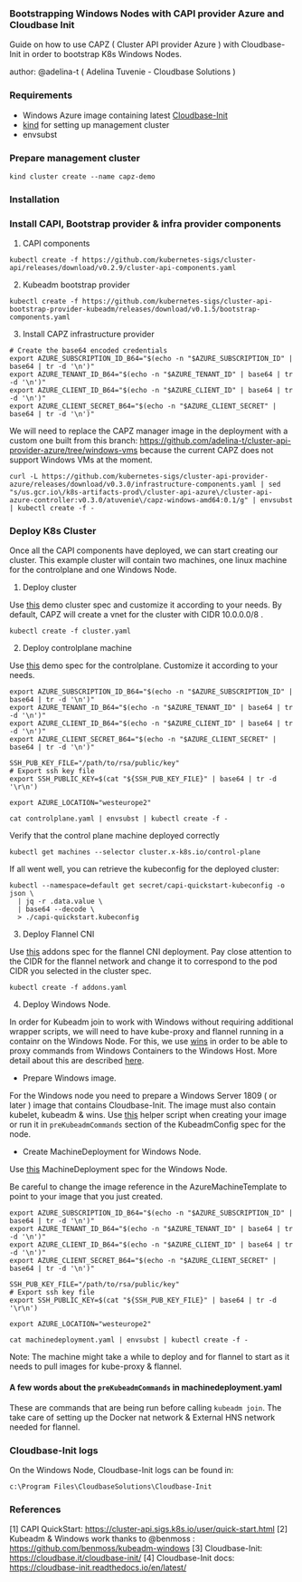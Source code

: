 ### Bootstrapping Windows Nodes with CAPI provider Azure  and Cloudbase Init

Guide on how to use CAPZ ( Cluster API provider Azure ) with Cloudbase-Init in
order to bootstrap K8s Windows Nodes.

author: @adelina-t ( Adelina Tuvenie - Cloudbase Solutions )

### Requirements

- Windows Azure image containing latest [Cloudbase-Init](https://cloudbase.it/cloudbase-init/)
- [kind](https://github.com/kubernetes-sigs/kind) for setting up management cluster
- envsubst

### Prepare management cluster

```
kind cluster create --name capz-demo
```

### Installation

### Install CAPI, Bootstrap provider & infra provider components

1. CAPI components

```
kubectl create -f https://github.com/kubernetes-sigs/cluster-api/releases/download/v0.2.9/cluster-api-components.yaml
```

2. Kubeadm bootstrap provider 

```
kubectl create -f https://github.com/kubernetes-sigs/cluster-api-bootstrap-provider-kubeadm/releases/download/v0.1.5/bootstrap-components.yaml
```

3. Install CAPZ  infrastructure provider

```
# Create the base64 encoded credentials
export AZURE_SUBSCRIPTION_ID_B64="$(echo -n "$AZURE_SUBSCRIPTION_ID" | base64 | tr -d '\n')"
export AZURE_TENANT_ID_B64="$(echo -n "$AZURE_TENANT_ID" | base64 | tr -d '\n')"
export AZURE_CLIENT_ID_B64="$(echo -n "$AZURE_CLIENT_ID" | base64 | tr -d '\n')"
export AZURE_CLIENT_SECRET_B64="$(echo -n "$AZURE_CLIENT_SECRET" | base64 | tr -d '\n')"

```

We will need to replace the CAPZ manager image in the deployment with a custom one built from this branch: https://github.com/adelina-t/cluster-api-provider-azure/tree/windows-vms
because the current CAPZ does not support Windows VMs at the moment.

```
curl -L https://github.com/kubernetes-sigs/cluster-api-provider-azure/releases/download/v0.3.0/infrastructure-components.yaml | sed "s/us.gcr.io\/k8s-artifacts-prod\/cluster-api-azure\/cluster-api-azure-controller:v0.3.0/atuvenie\/capz-windows-amd64:0.1/g" | envsubst | kubectl create -f -
```

### Deploy K8s Cluster

Once all the CAPI components have deployed, we can start creating our cluster. This example cluster will contain
two machines, one linux machine for the controlplane and one Windows Node.

1. Deploy cluster 

Use [this](https://github.com/adelina-t/cloudbase-init-capz-demo/blob/master/specs/cluster.yaml) demo cluster spec and customize it according to your needs.
By default, CAPZ will create a vnet for the cluster with CIDR 10.0.0.0/8 .

```
kubectl create -f cluster.yaml
```

2. Deploy controlplane machine

Use [this](https://github.com/adelina-t/cloudbase-init-capz-demo/blob/master/specs/controlplane.yaml) demo spec for the controlplane. Customize it according to your needs.

```
export AZURE_SUBSCRIPTION_ID_B64="$(echo -n "$AZURE_SUBSCRIPTION_ID" | base64 | tr -d '\n')"
export AZURE_TENANT_ID_B64="$(echo -n "$AZURE_TENANT_ID" | base64 | tr -d '\n')"
export AZURE_CLIENT_ID_B64="$(echo -n "$AZURE_CLIENT_ID" | base64 | tr -d '\n')"
export AZURE_CLIENT_SECRET_B64="$(echo -n "$AZURE_CLIENT_SECRET" | base64 | tr -d '\n')"

SSH_PUB_KEY_FILE="/path/to/rsa/public/key"
# Export ssh key file
export SSH_PUBLIC_KEY=$(cat "${SSH_PUB_KEY_FILE}" | base64 | tr -d '\r\n')

export AZURE_LOCATION="westeurope2"

cat controlplane.yaml | envsubst | kubectl create -f -

```

Verify that the control plane machine deployed correctly

```
kubectl get machines --selector cluster.x-k8s.io/control-plane
```
 
If all went well, you can retrieve the kubeconfig for the deployed cluster:

```
kubectl --namespace=default get secret/capi-quickstart-kubeconfig -o json \
  | jq -r .data.value \
  | base64 --decode \
  > ./capi-quickstart.kubeconfig
```

3. Deploy Flannel CNI

Use [this](https://github.com/adelina-t/cloudbase-init-capz-demo/blob/master/specs/addons.yaml) addons spec for the flannel CNI deployment.
Pay close attention to the CIDR for the flannel network and change it to correspond to the pod CIDR you selected in the cluster spec.

```
kubectl create -f addons.yaml
```

4. Deploy Windows Node.

In order for Kubeadm join to work with Windows without requiring additional wrapper scripts, we will need to have kube-proxy and flannel running in
a containr on the Windows Node. For this, we use [wins](https://github.com/rancher/wins) in order to be able to proxy commands from Windows Containers to
the Windows Host. More detail about this are described [here](https://github.com/benmoss/kubeadm-windows).

- Prepare Windows image.

For the Windows node you need to prepare a Windows Server 1809 ( or later ) image that contains Cloudbase-Init. 
The image must also contain kubelet, kubeadm & wins. Use [this](https://github.com/benmoss/kubeadm-windows/blob/master/windows-node.ps1) helper script when creating your image or 
run it in `preKubeadmCommands` section of the KubeadmConfig spec for the node. 

- Create MachineDeployment for Windows Node.

Use [this](https://github.com/adelina-t/cloudbase-init-capz-demo/blob/master/specs/machinesdeployment.yaml) MachineDeployment spec for the Windows Node.

Be careful to change the image reference in the AzureMachineTemplate to point to your image that you just created.

```
export AZURE_SUBSCRIPTION_ID_B64="$(echo -n "$AZURE_SUBSCRIPTION_ID" | base64 | tr -d '\n')"
export AZURE_TENANT_ID_B64="$(echo -n "$AZURE_TENANT_ID" | base64 | tr -d '\n')"
export AZURE_CLIENT_ID_B64="$(echo -n "$AZURE_CLIENT_ID" | base64 | tr -d '\n')"
export AZURE_CLIENT_SECRET_B64="$(echo -n "$AZURE_CLIENT_SECRET" | base64 | tr -d '\n')"

SSH_PUB_KEY_FILE="/path/to/rsa/public/key"
# Export ssh key file
export SSH_PUBLIC_KEY=$(cat "${SSH_PUB_KEY_FILE}" | base64 | tr -d '\r\n')

export AZURE_LOCATION="westeurope2"

cat machinedeployment.yaml | envsubst | kubectl create -f -

```

Note: The machine might take a while to deploy and for flannel to start as it needs to pull images for kube-proxy & flannel.

#### A few words about the `preKubeadmCommands` in machinedeployment.yaml

These are commands that are being run before calling `kubeadm join`. The take care of setting up the Docker nat network & External HNS network needed for flannel.

### Cloudbase-Init logs

On the Windows Node, Cloudbase-Init logs can be found in:
```
c:\Program Files\CloudbaseSolutions\Cloudbase-Init
```

### References

[1] CAPI QuickStart: https://cluster-api.sigs.k8s.io/user/quick-start.html
[2] Kubeadm & Windows work thanks to @benmoss : https://github.com/benmoss/kubeadm-windows
[3] Cloudbase-Init: https://cloudbase.it/cloudbase-init/
[4] Cloudbase-Init docs: https://cloudbase-init.readthedocs.io/en/latest/

